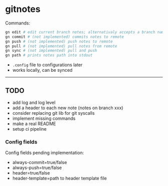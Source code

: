 # gitnotes

Commands:

```bash
gn edit # edit current branch notes; alternativaly accepts a branch name
gn commit # (not implemented) commits notes to remote
gn push # (not implemented) push notes to remote
gn pull # (not implemented) pull notes from remote
gn sync # (not implemented) pull and push
gn path # prints notes path into stdout
```

- `.config` file to configurations later
- works locally, can be synced

---

## TODO

- add log and log level
- add a header to each new note (notes on branch xxx)
- consider replacing git lib for git syscalls
- implement missing commands
- make a real README
- setup ci pipeline

### Config fields

Config fields pending implementation:

- always-commit=true/false
- always-push=true/false
- header=true/false
- header-template=path to header template file

